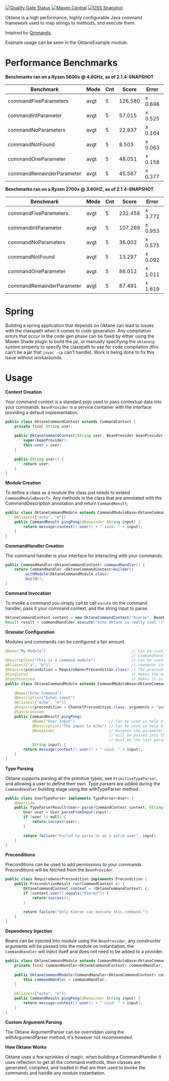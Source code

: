 [![Quality Gate Status](https://img.shields.io/sonar/quality_gate/k-boyle_Oktane?server=https%3A%2F%2Fsonarcloud.io&style=for-the-badge)](https://sonarcloud.io/dashboard?id=k-boyle_Oktane) 
[![Maven Central](https://img.shields.io/maven-central/v/com.github.k-boyle/Oktane?label=stable&style=for-the-badge)](https://search.maven.org/artifact/com.github.k-boyle/Oktane) 
[![OSS Snapshot](https://img.shields.io/nexus/s/com.github.k-boyle/Oktane?label=snapshot&server=https%3A%2F%2Foss.sonatype.org%2F&style=for-the-badge)](https://oss.sonatype.org/#nexus-search;quick~oktane)

Oktane is a high performance, highly configurable Java command framework used to map strings to methods, and execute them.

Inspired by [Qmmands](https://github.com/quahu/qmmands).

Example usage can be seen in the OktaneExample module.

# Performance Benchmarks #

**Benchmarks ran on a Ryzen 5600x @ 4.6GHz, as of 2.1.4-SNAPSHOT**

| Benchmark                   | Mode | Cnt  | Score    |  Error    | Units   |
| --------------------------- | ---- | ---- | -------- | --------- | ------- |
| commandFiveParameters       | avgt |  5   | 126.580  | ± 0.698   | ns/op   |
| commandIntParameter         | avgt |  5   | 57.015   | ± 0.525   | ns/op   |
| commandNoParameters         | avgt |  5   | 22.937   | ± 0.164   | ns/op   |
| commandNotFound             | avgt |  5   | 8.503    | ± 0.063   | ns/op   |
| commandOneParameter         | avgt |  5   | 48.051   | ± 0.158   | ns/op   |
| commandRemainderParameter   | avgt |  5   | 45.567   | ± 0.377   | ns/op   |

**Benchmarks ran on a Ryzen 2700x @ 3.6GHZ, as of 2.1.4-SNAPSHOT**

| Benchmark                   | Mode | Cnt  | Score    | Error     | Units   |
| --------------------------- | ---- | ---- | -------- | --------- | ------- |
| commandFiveParameters       | avgt |  5   | 232.458  | ± 3.772   | ns/op   |
| commandIntParameter         | avgt |  5   | 107.269  | ± 0.953   | ns/op   |
| commandNoParameters         | avgt |  5   | 36.002   | ± 0.575   | ns/op   |
| commandNotFound             | avgt |  5   | 13.297   | ± 0.092   | ns/op   |
| commandOneParameter         | avgt |  5   | 86.012   | ± 1.011   | ns/op   |
| commandRemainderParameter   | avgt |  5   | 87.491   | ± 1.619   | ns/op   |


# Spring #
Building a spring application that depends on Oktane can lead to issues with the classpath when it comes to code generation.
Any compilation errors that occur in the code gen phase can be fixed by either using the Maven Shade plugin to build the jar, or manually specifying the `oktanecp` system property to specify the classpath to use for code compilation (this can't be a jar that `javac -cp` can't handle). Work is being done to fix this issue without workarounds.

# Usage #

**Context Creation**

Your command context is a standard pojo used to pass contextual data into your commands. `BeanProvider` is a service container with the interface providing a default implementation.
```java
public class OktaneCommandContext extends CommandContext {
    private final String user;
    
    public OktaneCommandContext(String user, BeanProvider beanProvider) {
        super(beanProvider);
        this.user = user;
    }
    
    public String user() {
        return user;
    }
}
```

**Module Creation**

To define a class as a module the class just needs to extend `CommandModuleBase<T>`. Any methods in the class that are annotated with the CommandDescription
annotation and return `CommandResult`; 
```java
public class OktaneCommandModule extends CommandModuleBase<OktaneCommandContext> {
    @Aliases({"echo", "e"})
    public CommandResult pingPong(@Remainder String input) {
        return message(context().user() + " said: " + input);
    }
}
```

**CommandHandler Creation**

The command handler is your interface for interacting with your commands.
```java
public CommandHandler<OktaneCommandContext> commandHandler() {
    return CommandHandler.<OktaneCommandContext>builder()
        .withModule(OktaneCommandModule.class)
        .build();
}    
```

**Command Invocation**

To invoke a command you simply call to call `excute` on the command handler, pass it your command context, and the string input to parse.
```java
OktaneCommandContext context = new OktaneCommandContext("Kieran", BeanProvider.get());
Result result = commandHandlder.execute("echo Oktane is really cool :)", context);
```

**Granular Configuration**

Modules and commands can be configured a fair amount.

```java
@Name("My Module")                                      // Can be used in help displays, all the modules and commands can be accessed via
                                                        // CommandHandler#modules, and CommandHandler#commands 
@Description("This is a command module")                // Can be used in help displays
@Aliases({"a", "b"})                                    // commands inside a group must have the group prefix to execute, e.g. "a echo"
@Require(precondition = RequireOwnerPrecondition.class) // The preconditions to run to determine whether a module is executable or not
@Singleton                                              // Makes the module a singleton (transient by default)
@Synchronised                                           // Makes it so that all commands in the module are synchronised on a shared lock
public class OktaneCommandModule extends CommandModuleBase<OktaneCommandContext> {
    
    @Name("Echo Command")                                                     // Can be used in help displays
    @Description("Echos input")                                               // Can be used in help displays
    @Aliases({"echo", "e"})                                                   // Defines the different aliases that can invoke the command
    @Require(precondition = ChannelPrecondition.class, arguments = "general") // The preconditions to run to determine whether the command is executable
    @Synchronised                                                             // Makes it so that the command is locally synchronised (public CommandResult synchronised ...)
    public CommandResult pingPong(
            @Name("User Input")               // Can be used in help displays       
            @Description("The input to echo") // Can be used in help displays
            @Remainder                        // Denotes the parameter as a remainder, so all the remaining text left to parse
                                              // will be passed into this parameter. There can only be one remainder, and it
                                              // must be the last parameter
            String input) {
        return message(context().user() + " said: " + input);
    }
}
```

**Type Parsing**

Oktane supports parsing all the primitive types, see `PrimitiveTypeParser`, and allowing a user to define their own.
Type parsers are added during the `CommandHandler` building stage using the withTypeParser method.
```java
public class UserTypeParser implements TypeParser<User> {
    @Override
    public TypeParserResult<User> parse(CommandContext context, String input) {
        User user = User.parseFromInput(input);
        if (user != null) {
            return success(user);
        }
        
        return failure("Failed to parse %s as a valid user", input);
    }
} 
```

**Preconditions**

Preconditions can be used to add permissions to your commands. Preconditions will be fetched from the `BeanProvider`.
```java
public class RequireOwnerPrecondition implements Precondition {
    public PreconditionResult run(CommandContext c) {
        OktaneCommandContext context = (OktaneCommandContext) c;
        if (context.user().equals("Kieran")) {
            return success();
        }
        
        return failure("Only Kieran can execute this command.");
    }
}
```

**Dependency Injection**

Beans can be injected into module using the `BeanProvider`, any constructor arguments will be passed into the module on instantiation, the `CommandHandler`
will inject itself and does not need to be added to a provider.
```java
public class OktaneCommandModule extends CommandModuleBase<OktaneCommandContext> {
    private final CommandHandler<OktaneCommandContext> commandHandler;
    
    public OktaneCommandModule(CommandHandler<OktaneCommandContext> commandHandler) {
        this.commandHandler = commandHandler;
    }
    
    @Aliases({"echo", "e"})
    public CommandResult pingPong(@Remainder String input) {
        return message(context().user() + " said: " + input);
    }
}
```

**Custom Argument Parsing**

The Oktane ArgumentParser can be overridden using the withArgumentParser method, it's however not recommended.

**How Oktane Works**

Oktane uses a few sprinkles of magic, when building a CommandHandler it uses reflection to get all the command methods, then 
classes are generated, compiled, and loaded in that are then used to invoke the commands and handle any module instantiation.
